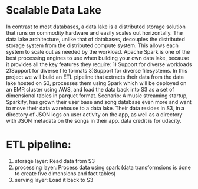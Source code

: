# Scalable Data Lake
In contrast to most databases, a data lake is a distributed storage solution that runs on
commodity hardware and easily scales out horizontally. The data lake architecture, unlike that of databases, decouples the distributed storage
system from the distributed compute system. This allows each system to scale out as needed by the workload. Apache Spark is one of the best processing engines to use when building your own data lake, because it provides all the key features they require: 1) Support for diverse workloads 2)Support for diverse file formats 3)Support for diverse filesystems.
In this project we will build an ETL pipeline that extracts their data from the data lake hosted on S3, processes them using Spark which will be deployed on an EMR cluster using AWS, and load the data back into S3 as a set of dimensional tables in parquet format. 
Scenario: A music streaming startup, Sparkify, has grown their user base and song database even more and want to move their data warehouse to a data lake. Their data resides in S3, in a directory of JSON logs on user activity on the app, as well as a directory with JSON metadata on the songs in their app. data credit is for udacity.

# ETL pipeline:
1) storage layer: Read data from S3
2) processing layer: Process data using spark (data transformsions is done to create five dimensions and fact tables)
3) serving layer: Load it back to S3 
